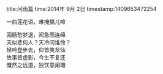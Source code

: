 title:问雨篇
time:2014年 9月 2日
timestamp:1409653472254

一曲莲花语，难掩猫儿喧<wbr><div>回肠愁梦退，闻急雨连绵</div><div>天似悲何人？天冷问谁怜？</div><div>轻吟登步去，仰首笑龙仙</div><div>故事皆虚影，今生不复还</div><div>慨然之远道，独饮意阑珊</div>